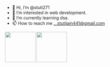 - 👋 Hi, I’m @stuti271
- 👀 I’m interested in web development.
- 🌱 I’m currently learning dsa.
- 📫 How to reach me ...stutijain441@gmail.com

<!---
stuti271/stuti271 is a ✨ special ✨ repository because its `README.md` (this file) appears on your GitHub profile.
You can click the Preview link to take a look at your changes.
--->
<img align="left" width="100" height="100"  src="http://www.fil![GitHub Stats](https://github-readme-stats.vercel.app/api?username=stuti271&theme=radical)">
<img align="left" width="100" height="100" src="[![Top Langs](https://github-readme-stats.vercel.app/api/top-langs/?username=stuti271&layout=compact)](https://github.com/anuraghazra/github-readme-stats)">
